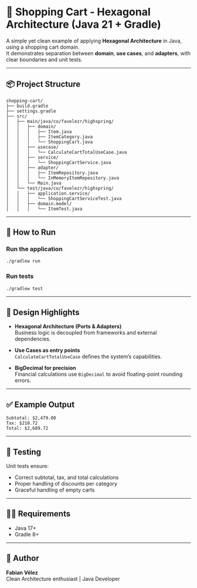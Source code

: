# 🛒 Shopping Cart - Hexagonal Architecture (Java 21 + Gradle)

A simple yet clean example of applying **Hexagonal Architecture** in Java, using a shopping cart domain.  
It demonstrates separation between **domain**, **use cases**, and **adapters**, with clear boundaries and unit tests.

---

## 📦 Project Structure

```
shopping-cart/
├── build.gradle
├── settings.gradle
├── src/
│   ├── main/java/co/favelezr/highspring/
│   │   ├── domain/
│   │   │   ├── Item.java
│   │   │   ├── ItemCategory.java
│   │   │   └── ShoppingCart.java
│   │   ├── usecase/
│   │   │   └── CalculateCartTotalUseCase.java
│   │   ├── service/
│   │   │   └── ShoppingCartService.java
│   │   ├── adapter/
│   │   │   ├── ItemRepository.java
│   │   │   └── InMemoryItemRepository.java
│   │   └── Main.java
│   └── test/java/co/favelezr/highspring/
│   │   ├── application.service/
│   │   │   └── ShoppingCartServiceTest.java
│   │   ├── domain.model/
│   │   │   └── ItemTest.java

```

---

## 🚀 How to Run

### Run the application
```bash
./gradlew run
```

### Run tests
```bash
./gradlew test
```

---

## 🧠 Design Highlights

- **Hexagonal Architecture (Ports & Adapters)**  
  Business logic is decoupled from frameworks and external dependencies.

- **Use Cases as entry points**  
  `CalculateCartTotalUseCase` defines the system’s capabilities.

- **BigDecimal for precision**  
  Financial calculations use `BigDecimal` to avoid floating-point rounding errors.

---

## ✅ Example Output

```
Subtotal: $2,479.00
Tax: $210.72
Total: $2,689.72
```

---

## 🧪 Testing

Unit tests ensure:
- Correct subtotal, tax, and total calculations  
- Proper handling of discounts per category  
- Graceful handling of empty carts

---

## 👨‍💻 Requirements

- Java 17+
- Gradle 8+

---

## 🧩 Author
**Fabian Vélez**  
Clean Architecture enthusiast | Java Developer
